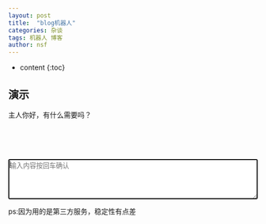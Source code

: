 ```yaml
---
layout: post
title:  "blog机器人"
categories: 杂谈
tags: 机器人 博客
author: nsf
---
```


* content
{:toc}
## 演示

<script src="https://unpkg.com/axios/dist/axios.min.js"></script>
<link rel="stylesheet" href="https://cdn.jsdelivr.net/npm/font-awesome/css/font-awesome.min.css">

<style> 
.my{float:right} 
.talk{width:520px; height:50px;margin:0 auto;} 
.input-area{display: flex;justify-content: center;align-items: center}
</style> 
<script>
	var xmlHttp;
	//键盘监听
	function onKeyDown(str){
		if(window.event.keyCode == "13" && event.ctrlKey ){
			document.getElementById("search").value += "\n";
		}else if(window.event.keyCode == "13"){
			event.preventDefault();
			sendMessage(str);
		}
	}
	//发送一个消息
	function sendMessage(str) {
		if(str==""){
			return
		}
		//添加信息
		document.getElementById('my').innerHTML = `<div class="my">${str}<i class="fa fa-user-circle fa-2x" aria-hidden="true"></i></div><br>`
		//清空输入框
		document.getElementById('search').value = '';
		xmlHttp = GetXmlHttpObject()
		var url = "https://bird.ioliu.cn/v1?url=http://api.qingyunke.com/api.php";
		url = url + "?key=free&appid=0&msg=" + str;
		xmlHttp.onreadystatechange = stateChanged;
		xmlHttp.open("GET", url, true);
		xmlHttp.send(null);
	}
	//接收到一个消息
	function stateChanged(){
		if(xmlHttp.readyState==4){
			var msg=eval('('+xmlHttp.responseText+')');
			document.getElementById('talk').innerHTML = `<div class="robot-chat"><i class="fa fa-female fa-2x" aria-hidden="true"></i>${msg.content}</div>`;
		}
	}
	function GetXmlHttpObject(){
		var xmlHttp=null;
		try{
			xmlHttp=new XMLHttpRequest();
		}catch(e){
			try{
				xmlHttp=new ActiveXObject("Msxml2.XMLHTTP");
			}catch(e){
				xmlHttp=new ActiveXObject("Microsoft.XMLHTTP");
			}
		}
		return xmlHttp;
	}
</script>
<div style="overflow: hidden" onkeydown="onKeyDown(document.getElementById('search').value)"  >
	<div id="talk" class="talk">
		<div class="robot-chat"><i class="fa fa-female fa-2x" aria-hidden="true"></i>主人你好，有什么需要吗？</div>
	</div>
	<div id="my" class="talk"></div>
	<div>
		<a id="msg_end" name="1" href="#1"> </a>
	</div>
	<div class="input-area">
		<textarea rows="5" cols="72" id="search" autocomplete="off" disableautocomplete placeholder="输入内容按回车确认" autofocus></textarea>
	</div>
</div>






ps:因为用的是第三方服务，稳定性有点差